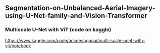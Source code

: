 ## Segmentation-on-Unbalanced-Aerial-Imagery-using-U-Net-family-and-Vision-Transformer

### Multiscale U-Net with ViT (code on kaggle)
https://www.kaggle.com/code/animeshganai/multi-scale-unet-with-vit/notebook

